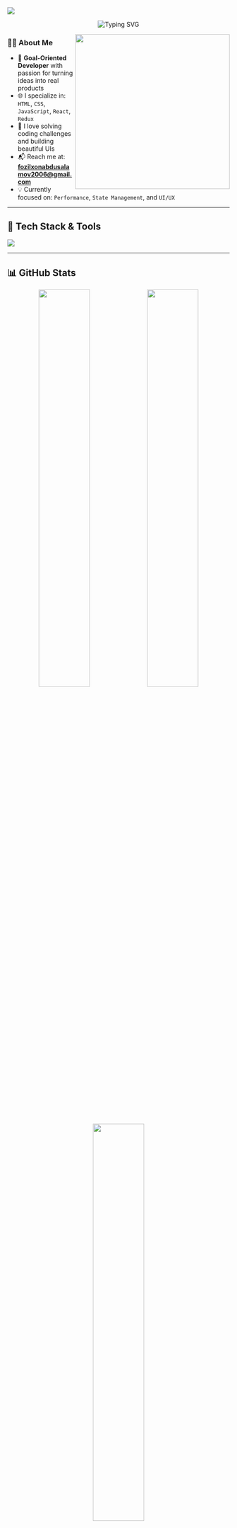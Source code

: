 <!-- Banner Image -->
<img src="https://capsule-render.vercel.app/api?type=waving&color=gradient&height=200&section=header&text=Hi,%20I'm%20Fozilxon%20👋&fontSize=40&fontAlign=center&animation=fadeIn" />

<p align="center">
  <img src="https://readme-typing-svg.herokuapp.com?font=Fira+Code&size=24&pause=1000&color=F75C7E&center=true&vCenter=true&width=435&lines=Frontend+Developer;React+%7C+JavaScript+%7C+Redux+Expert;Building+Modern+Web+Experiences" alt="Typing SVG" />
</p>

<img align="right" src="https://cdn.dribbble.com/users/1162077/screenshots/3848914/programmer.gif" width="350"/>

### 👨‍💻 About Me

- 🎯 **Goal-Oriented Developer** with passion for turning ideas into real products  
- 🌐 I specialize in: `HTML`, `CSS`, `JavaScript`, `React`, `Redux`  
- 🧩 I love solving coding challenges and building beautiful UIs  
- 📬 Reach me at: **fozilxonabdusalamov2006@gmail.com**  
- 💡 Currently focused on: `Performance`, `State Management`, and `UI/UX`  

---

## 🔧 Tech Stack & Tools

<p align="left">
  <img src="https://skillicons.dev/icons?i=html,css,js,react,redux,bootstrap,git,vscode" />
</p>

---

## 📊 GitHub Stats

<p align="center">
  <img width="48%" src="https://github-readme-stats.vercel.app/api?username=Fozilxon&show_icons=true&theme=tokyonight" />
  <img width="48%" src="https://github-readme-streak-stats.herokuapp.com/?user=Fozilxon&theme=tokyonight" />
</p>

<p align="center">
  <img width="48%" src="https://github-readme-stats.vercel.app/api/top-langs?username=Fozilxon&layout=compact&theme=tokyonight" />
</p>

---

## 🚀 Featured Projects

> ⚠️ Add your best projects here and pin them on your GitHub profile!

```bash
📦 Portfolio Website — Personal portfolio showcasing my skills and projects  
🔐 Login System — React-based authentication UI  
🛒 E-commerce Frontend — Fully responsive product listing and cart system  
